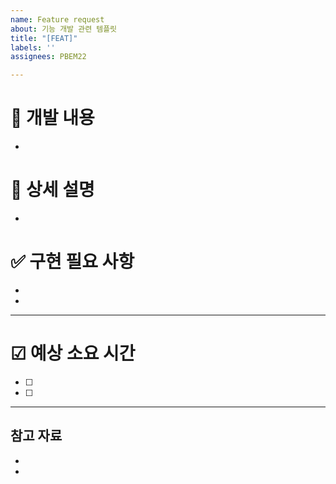 ```yaml
---
name: Feature request
about: 기능 개발 관련 템플릿
title: "[FEAT]"
labels: ''
assignees: PBEM22

---
```


# 📄  개발 내용
-

# 📝  상세 설명
-

# ✅ 구현 필요 사항
- 
- 

-------------------------------------
# ☑ 예상 소요 시간
- [ ]
- [ ]

---------------------------------------

## 참고 자료
- 
-

